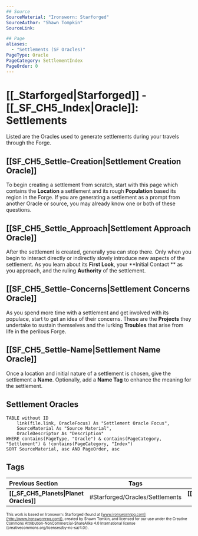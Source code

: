 ```yaml
---
## Source
SourceMaterial: "Ironsworn: Starforged"
SourceAuthor: "Shawn Tompkin"
SourceLink: 

## Page
aliases:
  - "Settlements (SF Oracles)"
PageType: Oracle
PageCategory: SettlementIndex
PageOrder: 0
---
```

# [[_Starforged|Starforged]] - [[_SF_CH5_Index|Oracle]]: Settlements
Listed are the Oracles used to generate settlements during your travels through the Forge.

## [[SF_CH5_Settle-Creation|Settlement Creation Oracle]]
To begin creating a settlement from scratch, start with this page which contains the **Location** a settlement and its rough **Population** based its region in the Forge. If you are generating a settlement as a prompt from another Oracle or source, you may already know one or both of these questions.

## [[SF_CH5_Settle_Approach|Settlement Approach Oracle]]
After the settlement is created, generally you can stop there. Only when you begin to interact directly or indirectly slowly introduce new aspects of the settlement. As you learn about its **First Look**, your **Initial Contact ** as you approach, and the ruling **Authority** of the settlement.

## [[SF_CH5_Settle-Concerns|Settlement Concerns Oracle]]
As you spend more time with a settlement and get involved with its populace, start to get an idea of their concerns. These are the **Projects** they undertake to sustain themselves and the lurking **Troubles** that arise from life in the perilous Forge.

## [[SF_CH5_Settle-Name|Settlement Name Oracle]]
Once a location and initial nature of a settlement is chosen, give the settlement a **Name**. Optionally, add a **Name Tag** to enhance the meaning for the settlement.

## Settlement Oracles

```dataview
TABLE without ID
	link(file.link, OracleFocus) As "Settlement Oracle Focus",
	SourceMaterial As "Source Material",
	OracleDescriptor As "Description"
WHERE contains(PageType, "Oracle") & contains(PageCategory, "Settlement") & !contains(PageCategory, "Index")
SORT SourceMaterial, asc AND PageOrder, asc
```

## Tags
| Previous Section | Tags | Next Section | 
| :--- | :---: | ---: |
| **[[_SF_CH5_Planets\|Planet Oracles]]** | #Starforged/Oracles/Settlements | **[[_SF_CH5_Starships\|Starship Oracles]]** |

<font size=-2>This work is based on Ironsworn: Starforged (found at [www.ironswornrpg.com](http://www.ironswornrpg.com)), created by Shawn Tomkin, and licensed for our use under the Creative Commons Attribution-NonCommercial-ShareAlike 4.0 International license  (creativecommons.org/licenses/by-nc-sa/4.0/).</font>